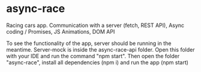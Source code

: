 # async-race

Racing cars app. Сommunication with a server (fetch, REST API), Async coding / Promises, JS Animations, DOM API

To see the functionality of the app, server should be running in the meantime. Server-mock is inside the async-race-api folder. Open this folder with your IDE and run the command "npm start".
Then open the folder "async-race", install all dependencies (npm i) and run the app (npm start)
